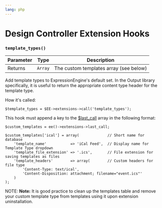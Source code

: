 ```yaml
---
lang: php
---
```


<!--
    This source file is part of the open source project
    ExpressionEngine User Guide (https://github.com/ExpressionEngine/ExpressionEngine-User-Guide)

    @link      https://expressionengine.com/
    @copyright Copyright (c) 2003-2020, Packet Tide, LLC (https://www.packettide.com)
    @license   https://expressionengine.com/license Licensed under Apache License, Version 2.0
-->

# Design Controller Extension Hooks

### `template_types()`

| Parameter | Type    | Description                            |
| --------- | ------- | -------------------------------------- |
| Returns   | `Array` | The custom templates array (see below) |

Add template types to ExpressionEngine's default set. In the Output library specifically, it is useful to return the appropriate content type header for the template type.

How it's called:

    $template_types = $EE->extensions->call('template_types');

This hook must append a key to the [\$last_call](development/extensions.md) array in the following format:

    $custom_templates = ee()->extensions->last_call;

    $custom_templates['ical'] = array(             // Short name for database
        'template_name'           => 'iCal Feed',  // Display name for Template Type dropdown
        'template_file_extension' => '.ics',       // File extension for saving templates as files
        'template_headers'        => array(        // Custom headers for file type
            'Content-Type: text/ical',
            'Content-Disposition: attachment; filename="event.ics"'
        )
    );

NOTE: **Note:** It is good practice to clean up the templates table and remove your custom template type from templates using it upon extension uninstallation.
